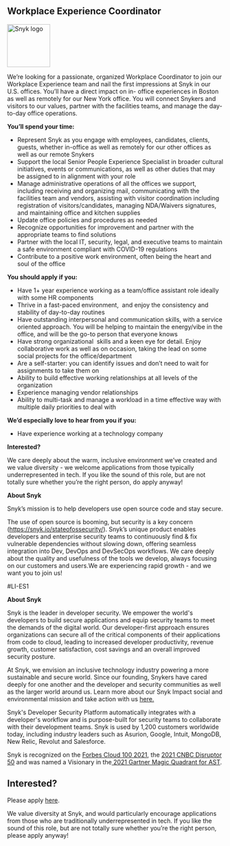 Workplace Experience Coordinator
---

<img src="https://res.cloudinary.com/snyk/image/upload/v1537345894/press-kit/brand/logo-black.png" width="100" alt="Snyk logo" />

<p><span style="font-weight: 400;">We’re looking for a passionate, organized Workplace Coordinator to join our Workplace Experience team and nail the first impressions at Snyk in our U.S. offices. You’ll have a direct impact on in- office experiences in Boston as well as remotely for our New York office. You will connect Snykers and visitors to our values, partner with the facilities teams, and manage the day-to-day office operations.&nbsp;</span></p>
<p><strong>You’ll spend your time:</strong></p>
<ul>
<li style="font-weight: 400;"><span style="font-weight: 400;">Represent Snyk as you engage with employees, candidates, clients, guests, whether in-office as well as remotely for our other offices as well as our remote Snykers</span></li>
<li style="font-weight: 400;"><span style="font-weight: 400;">Support the local Senior </span><span style="font-weight: 400;">People Experience Specialist in broader cultural initiatives, events or communications, as well as other duties that may be assigned to in alignment with your role</span></li>
<li style="font-weight: 400;"><span style="font-weight: 400;">Manage administrative operations of all the offices we support, including receiving and organizing mail, communicating with the facilities team and vendors, assisting with visitor coordination including registration of visitors/candidates, managing NDA/Waivers signatures, and maintaining office and kitchen supplies</span></li>
<li style="font-weight: 400;"><span style="font-weight: 400;">Update office policies and procedures as needed</span></li>
<li style="font-weight: 400;"><span style="font-weight: 400;">Recognize opportunities for improvement and partner with the appropriate teams to find solutions</span></li>
<li style="font-weight: 400;"><span style="font-weight: 400;">Partner with the local IT, security, legal, and executive teams to maintain a safe environment compliant with COVID-19 regulations</span></li>
<li style="font-weight: 400;"><span style="font-weight: 400;">Contribute to a positive work environment, often being the heart and soul of the office</span></li>
</ul>
<p><strong>You should apply if you:</strong></p>
<ul>
<li style="font-weight: 400;"><span style="font-weight: 400;">Have 1+ year experience working as a team/office assistant role ideally with some HR components</span></li>
<li style="font-weight: 400;"><span style="font-weight: 400;">Thrive in a fast-paced environment,&nbsp; and enjoy the consistency and stability of day-to-day routines</span></li>
<li style="font-weight: 400;"><span style="font-weight: 400;">Have outstanding interpersonal and communication skills, with a service oriented approach. You will be helping to maintain the energy/vibe in the office, and will be the go-to person that everyone knows</span></li>
<li style="font-weight: 400;"><span style="font-weight: 400;">Have strong organizational&nbsp; skills and a keen eye for detail. Enjoy collaborative work as well as on occasion, taking the lead on some social projects for the office/department</span></li>
<li style="font-weight: 400;"><span style="font-weight: 400;">Are a self-starter: you can identify issues and don’t need to wait for assignments to take them on</span></li>
<li style="font-weight: 400;"><span style="font-weight: 400;">Ability to build effective working relationships at all levels of the organization&nbsp;</span></li>
<li style="font-weight: 400;"><span style="font-weight: 400;">Experience managing vendor relationships</span></li>
<li style="font-weight: 400;"><span style="font-weight: 400;">Ability to multi-task and manage a workload in a time effective way with multiple daily priorities to deal with</span></li>
</ul>
<p><strong>We’d especially love to hear from you if you:</strong></p>
<ul>
<li style="font-weight: 400;"><span style="font-weight: 400;">Have experience working at a technology company</span></li>
</ul>
<p><strong>Interested?</strong></p>
<p><span style="font-weight: 400;">We care deeply about the warm, inclusive environment we’ve created and we value diversity - we welcome applications from those typically underrepresented in tech. If you like the sound of this role, but are not totally sure whether you’re the right person, do apply anyway!</span></p>
<p><strong>About Snyk</strong></p>
<p><span style="font-weight: 400;">Snyk’s mission is to help developers use open source code and stay secure.</span></p>
<p><span style="font-weight: 400;">The use of open source is booming, but security is a key concern (</span><a href="https://snyk.io/stateofossecurity/"><span style="font-weight: 400;">https://snyk.io/stateofossecurity/</span></a><span style="font-weight: 400;">). Snyk’s unique product enables developers and enterprise security teams to continuously find &amp; fix vulnerable dependencies without slowing down, offering seamless integration into Dev, DevOps and DevSecOps workflows. We care deeply about the quality and usefulness of the tools we develop, always focusing on our customers and users.We are experiencing rapid growth - and we want you to join us!</span></p>
<p><span style="font-weight: 400;">#LI-ES1</span></p><div class="content-conclusion"><p><strong>About Snyk</strong></p>
<p><span style="font-weight: 400;">Snyk is the leader in developer security. We empower the world's developers to build secure applications and equip security teams to meet the demands of the digital world. Our developer-first approach ensures organizations can secure all of the critical components of their applications from code to cloud, leading to increased developer productivity, revenue growth, customer satisfaction, cost savings and an overall improved security posture.&nbsp;</span></p>
<p><span style="font-weight: 400;">At Snyk, we envision an inclusive technology industry powering a more sustainable and secure world.</span> <span style="font-weight: 400;">Since our founding, Snykers have cared deeply for one another and the developer and security communities as well as the larger world around us. Learn more about our Snyk Impact social and environmental mission and take action with us </span><a href="https://snyk.io/about/snyk-impact/"><span style="font-weight: 400;">here.</span></a></p>
<p><span style="font-weight: 400;">Snyk's Developer Security Platform automatically integrates with a developer's workflow and is purpose-built for security teams to collaborate with their development teams. Snyk is used by 1,200 customers worldwide today, including industry leaders such as Asurion, Google, Intuit, MongoDB, New Relic, Revolut and Salesforce.</span></p>
<p><span style="font-weight: 400;">Snyk is recognized on the </span><a href="https://www.forbes.com/cloud100/#6f24b5ba5f94"><span style="font-weight: 400;">Forbes Cloud 100 2021</span></a><span style="font-weight: 400;">, the </span><a href="https://www.cnbc.com/2021/05/25/these-are-the-2021-cnbc-disruptor-50-companies.html"><span style="font-weight: 400;">2021 CNBC Disruptor 50</span></a><span style="font-weight: 400;"> and was named a Visionary in the</span><a href="https://snyk.io/blog/snyk-visionary-2021-gartner-magic-quadrant-for-ast/"><span style="font-weight: 400;"> 2021 Gartner Magic Quadrant for AST</span></a><span style="font-weight: 400;">.</span></p></div>

Interested?
---

Please apply [here](https://boards.greenhouse.io/snyk/jobs/5831390002#app).

We value diversity at Snyk, and would particularly encourage applications from those who are traditionally underrepresented in tech.
If you like the sound of this role, but are not totally sure whether you’re the right person, please apply anyway!
